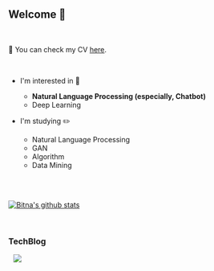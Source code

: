 <br>

## Welcome :wave:

<br>

:page_with_curl: You can check my CV [here](https://github.com/BitnaKeum/BitnaKeum/blob/main/CV.pdf).

<br>

- I'm interested in :star2:
  - __Natural Language Processing (especially, Chatbot)__
  - Deep Learning


- I'm studying :pencil2:
  - Natural Language Processing
  - GAN
  - Algorithm
  - Data Mining
  
  <br><br>

[![Bitna's github stats](https://github-readme-stats.vercel.app/api?username=BitnaKeum&count_private=true&theme=bear&show_icons=true)](https://github.com/BitnaKeum/github-readme-stats)

<br>

### TechBlog

<a href="https://beausty23.tistory.com/">
    <img 
        src="http://img.shields.io/badge/-Tistory-c12267?style=flat"
        style="height : auto; margin-left : 10px; margin-right : 10px;"/>
</a>

<br>
